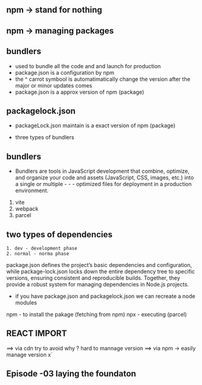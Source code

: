 ## npm -> stand for nothing

## npm -> managing packages

## bundlers

- used to bundle all the code and and launch for production
- package.json is a configuration by npm
- the ^ carrot symbool is automatimatically change the version after the major or minor updates comes
- package.json is a approx version of npm (package)

## packagelock.json

- packageLock.json maintain is a exact version of npm (package)

- three types of bundlers

## bundlers

- Bundlers are tools in JavaScript development that combine, optimize, and organize your code and assets (JavaScript, CSS, images, etc.) into a single or multiple - - - optimized files for deployment in a production environment.

1. vite
2. webpack
3. parcel

## two types of dependencies

    1. dev - development phase
    2. normal - norma phase

package.json defines the project’s basic dependencies and configuration, while package-lock.json locks down the entire dependency tree to specific versions, ensuring consistent and reproducible builds. Together, they provide a robust system for managing dependencies in Node.js projects.

- if you have package.json and packagelock.json we can recreate a node modules

npm - to install the pakage (fetching from npm)
npx - executing (parcel)

## REACT IMPORT

==> via cdn try to avoid why ? hard to mannage version
==> via npm -> easily manage version
x`

## Episode -03 laying the foundaton
